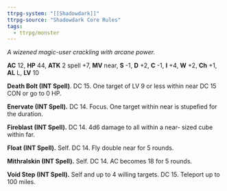 ```yaml
---
ttrpg-system: "[[Shadowdark]]"
ttrpg-source: "Shadowdark Core Rules"
tags:
  - ttrpg/monster
---
```


_A wizened magic-user crackling with arcane power._

**AC** 12, **HP** 44, **ATK** 2 spell +7, **MV** near, **S** -1, **D** +2, **C** -1, **I** +4, **W** +2, **Ch** +1, **AL** L, **LV** 10

**Death Bolt (INT Spell)**. DC 15. One target of LV 9 or less within near DC 15 CON or go to 0 HP. 

**Enervate (INT Spell).** DC 14. Focus. One target within near is stupefied for the duration. 

**Fireblast (INT Spell).** DC 14. 4d6 damage to all within a near- sized cube within far. 

**Float (INT Spell).** Self. DC 14. Fly double near for 5 rounds. 

**Mithralskin (INT Spell).** Self. DC 14. AC becomes 18 for 5 rounds. 

**Void Step (INT Spell).** Self and up to 4 willing targets. DC 15. Teleport up to 100 miles.

